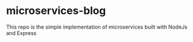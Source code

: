 # microservices-blog

This repo is the simple implementation of microservices built with NodeJs and Express
